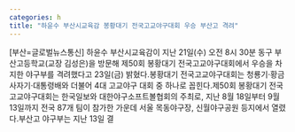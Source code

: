 ```yaml
---
categories: h
title: "하윤수 부산시교육감 봉황대기 전국고교야구대회 우승 부산고 격려"
---
```

[부산=글로벌뉴스통신] 하윤수 부산시교육감이 지난 21일(수) 오전 8시 30분 동구 부산고등학교(교장 김성은)을 방문해 제50회 봉황대기 전국고교야구대회에서 우승을 차지한 야구부를 격려했다고 23일(금) 밝혔다.봉황대기 전국고교야구대회는 청룡기·황금사자기·대통령배와 더불어 4대 고교야구 대회 중 하나로 꼽힌다.제50회 봉황대기 전국고교야구대회는 한국일보와 대한야구소프트볼협회의 주최로, 지난 8월 18일부터 9월 13일까지 전국 87개 팀이 참가한 가운데 서울 목동야구장, 신월야구공원 등지에서 열렸다.부산고 야구부는 지난 13일 결